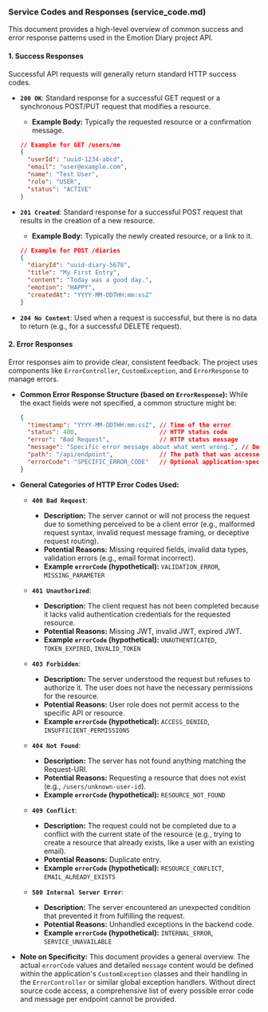 ### **Service Codes and Responses (service_code.md)**

This document provides a high-level overview of common success and error response patterns used in the Emotion Diary project API.

#### **1. Success Responses**

Successful API requests will generally return standard HTTP success codes.

*   **`200 OK`**: Standard response for a successful GET request or a synchronous POST/PUT request that modifies a resource.
    *   **Example Body:** Typically the requested resource or a confirmation message.
    ```json
    // Example for GET /users/me
    {
      "userId": "uuid-1234-abcd",
      "email": "user@example.com",
      "name": "Test User",
      "role": "USER",
      "status": "ACTIVE"
    }
    ```

*   **`201 Created`**: Standard response for a successful POST request that results in the creation of a new resource.
    *   **Example Body:** Typically the newly created resource, or a link to it.
    ```json
    // Example for POST /diaries
    {
      "diaryId": "uuid-diary-5678",
      "title": "My First Entry",
      "content": "Today was a good day.",
      "emotion": "HAPPY",
      "createdAt": "YYYY-MM-DDTHH:mm:ssZ"
    }
    ```

*   **`204 No Content`**: Used when a request is successful, but there is no data to return (e.g., for a successful DELETE request).

#### **2. Error Responses**

Error responses aim to provide clear, consistent feedback. The project uses components like `ErrorController`, `CustomException`, and `ErrorResponse` to manage errors.

*   **Common Error Response Structure (based on `ErrorResponse`):**
    While the exact fields were not specified, a common structure might be:
    ```json
    {
      "timestamp": "YYYY-MM-DDTHH:mm:ssZ", // Time of the error
      "status": 400,                       // HTTP status code
      "error": "Bad Request",              // HTTP status message
      "message": "Specific error message about what went wrong.", // Developer-friendly or user-friendly message
      "path": "/api/endpoint",             // The path that was accessed
      "errorCode": "SPECIFIC_ERROR_CODE"   // Optional application-specific error code
    }
    ```

*   **General Categories of HTTP Error Codes Used:**

    *   **`400 Bad Request`**:
        *   **Description:** The server cannot or will not process the request due to something perceived to be a client error (e.g., malformed request syntax, invalid request message framing, or deceptive request routing).
        *   **Potential Reasons:** Missing required fields, invalid data types, validation errors (e.g., email format incorrect).
        *   **Example `errorCode` (hypothetical):** `VALIDATION_ERROR`, `MISSING_PARAMETER`

    *   **`401 Unauthorized`**:
        *   **Description:** The client request has not been completed because it lacks valid authentication credentials for the requested resource.
        *   **Potential Reasons:** Missing JWT, invalid JWT, expired JWT.
        *   **Example `errorCode` (hypothetical):** `UNAUTHENTICATED`, `TOKEN_EXPIRED`, `INVALID_TOKEN`

    *   **`403 Forbidden`**:
        *   **Description:** The server understood the request but refuses to authorize it. The user does not have the necessary permissions for the resource.
        *   **Potential Reasons:** User role does not permit access to the specific API or resource.
        *   **Example `errorCode` (hypothetical):** `ACCESS_DENIED`, `INSUFFICIENT_PERMISSIONS`

    *   **`404 Not Found`**:
        *   **Description:** The server has not found anything matching the Request-URI.
        *   **Potential Reasons:** Requesting a resource that does not exist (e.g., `/users/unknown-user-id`).
        *   **Example `errorCode` (hypothetical):** `RESOURCE_NOT_FOUND`

    *   **`409 Conflict`**:
        *   **Description:** The request could not be completed due to a conflict with the current state of the resource (e.g., trying to create a resource that already exists, like a user with an existing email).
        *   **Potential Reasons:** Duplicate entry.
        *   **Example `errorCode` (hypothetical):** `RESOURCE_CONFLICT`, `EMAIL_ALREADY_EXISTS`

    *   **`500 Internal Server Error`**:
        *   **Description:** The server encountered an unexpected condition that prevented it from fulfilling the request.
        *   **Potential Reasons:** Unhandled exceptions in the backend code.
        *   **Example `errorCode` (hypothetical):** `INTERNAL_ERROR`, `SERVICE_UNAVAILABLE`

*   **Note on Specificity:**
    This document provides a general overview. The actual `errorCode` values and detailed `message` content would be defined within the application's `CustomException` classes and their handling in the `ErrorController` or similar global exception handlers. Without direct source code access, a comprehensive list of every possible error code and message per endpoint cannot be provided.

